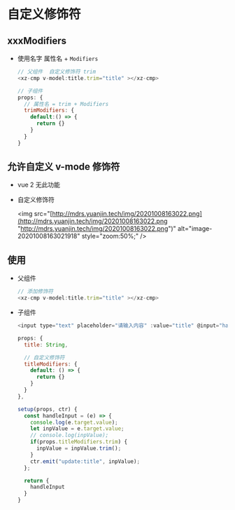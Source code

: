 # 自定义修饰符

## xxxModifiers

*   使用名字 属性名 + `Modifiers`

    ```javascript
    // 父组件  自定义修饰符 trim
    <xz-cmp v-model:title.trim="title" ></xz-cmp>

    // 子组件
    props: {
      // 属性名 = trim + Modifiers
      trimModifiers: {
        default:() => {
          return {}
        }
      }
    }
    ```

## 允许自定义 v-mode 修饰符

*   vue 2 无此功能

*   自定义修饰符

    \<img src="[http://mdrs.yuanjin.tech/img/20201008163022.png](http://mdrs.yuanjin.tech/img/20201008163022.png "http://mdrs.yuanjin.tech/img/20201008163022.png")" alt="image-20201008163021918" style="zoom:50%;" />

## 使用

*   父组件

    ```javascript
    // 添加修饰符
    <xz-cmp v-model:title.trim="title" ></xz-cmp>
    ```

*   子组件

    ```javascript
    <input type="text" placeholder="请输入内容" :value="title" @input="handleInput">

    props: {
      title: String,

      // 自定义修饰符
      titleModifiers: {
        default: () => {
          return {}
        }
      }
    },

    setup(props, ctr) {
      const handleInput = (e) => {
        console.log(e.target.value);
        let inpValue = e.target.value;
        // console.log(inpValue);
        if(props.titleModifiers.trim) {
          inpValue = inpValue.trim();
        }
        ctr.emit("update:title", inpValue);
      };

      return {
        handleInput
      }
    }
    ```
